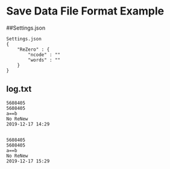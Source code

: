 # Save Data File Format Example

##Settings.json
~~~
Settings.json
{
	"ReZero" : {
		"ncode" : ""
		"words" : ""
	}
}
~~~

## log.txt

~~~
5608405
5608405
a==b
No ReNew
2019-12-17 14:29


5608405
5608405
a==b
No ReNew
2019-12-17 15:29
~~~